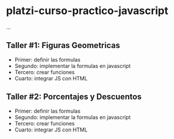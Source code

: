 # platzi-curso-practico-javascript

...

## Taller #1: Figuras Geometricas

- Primer: definir las formulas
- Segundo: implementar la formulas en javascript
- Tercero: crear funciones
- Cuarto: integrar JS con HTML

## Taller #2: Porcentajes y Descuentos

- Primer: definir las formulas
- Segundo: implementar la formulas en javascript
- Tercero: crear funciones
- Cuarto: integrar JS con HTML